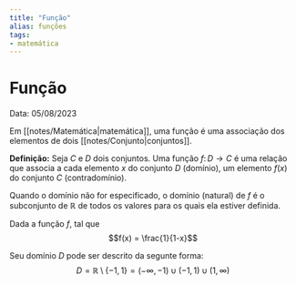 ```yaml
---
title: "Função"
alias: funções
tags:
- matemática
---
```

# Função

Data: 05/08/2023

Em [[notes/Matemática|matemática]], uma função é uma associação dos elementos de dois [[notes/Conjunto|conjuntos]].

**Definição:** Seja $C$ e $D$ dois conjuntos. Uma função $f\colon D \to C$ é uma relação que associa a cada elemento $x$ do conjunto $D$ (domínio), um elemento $f(x)$ do conjunto $C$ (contradomínio).

Quando o domínio não for especificado, o domínio (natural) de $f$ é o subconjunto de $\mathbb{R}$ de todos os valores para os quais ela estiver definida.

Dada a função $f$, tal que
$$f(x) = \frac{1}{1-x}$$

Seu domínio $D$ pode ser descrito da segunte forma:
$$D = \mathbb{R} \setminus \{-1, 1\} = (-\infty, -1)\cup(-1, 1)\cup(1, \infty)$$
